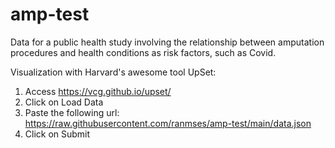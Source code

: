 # amp-test
Data for a public health study involving the relationship between amputation procedures and health conditions as risk factors, such as Covid.

Visualization with Harvard's awesome tool UpSet:
1. Access https://vcg.github.io/upset/
2. Click on Load Data
3. Paste the following url: https://raw.githubusercontent.com/ranmses/amp-test/main/data.json
4. Click on Submit
